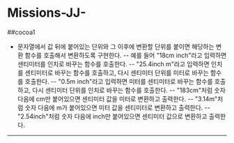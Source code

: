 # Missions-JJ-
##cocoa1
- 문자열에서 값 뒤에 붙어있는 단위와 그 이후에 변환할 단위를 붙이면 해당하는 변환 함수를 호출해서 변환하도록 구현한다.
-- 예를 들어 "18cm inch"라고 입력하면 센티미터를 인치로 바꾸는 함수를 호출한다.
-- "25.4inch m"라고 입력하면 인치를 센티미터로 바꾸는 함수를 호출하고, 다시 센티미터 단위를 미터로 바꾸는 함수를 호출한다.
-- "0.5m inch"라고 입력하면 미터를 센티미터로 바꾸는 함수를 호출하고, 다시 센티미터 단위를 인치로 바꾸는 함수를 호출한다.
-- "183cm"처럼 숫자 다음에 cm만 붙어있으면 센티미터 값을 미터로 변환하고 출력한다.
-- "3.14m"처럼 숫자 다음에 m가 붙어있으면 미터 값을 센티미터로 변환하고 출력한다.
-- "2.54inch"처럼 숫자 다음에 inch만 붙어있으면 센티미터 값으로 변환하고 출력한다.
---
